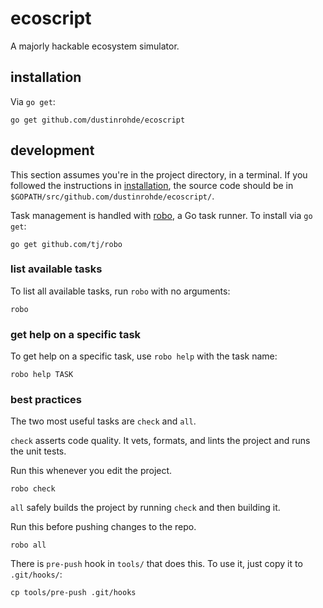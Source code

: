 # ecoscript

A majorly hackable ecosystem simulator.

## installation

Via `go get`:

```console
go get github.com/dustinrohde/ecoscript
```

## development

This section assumes you're in the project directory, in a terminal. If you
followed the instructions in [installation](installation), the source code
should be in `$GOPATH/src/github.com/dustinrohde/ecoscript/`.

Task management is handled with [robo](https://github.com/tj/robo), a Go task
runner. To install via `go get`:

```console
go get github.com/tj/robo
```

### list available tasks

To list all available tasks, run `robo` with no arguments:

```console
robo
```

### get help on a specific task

To get help on a specific task, use `robo help` with the task name:

```console
robo help TASK
```

### best practices

The two most useful tasks are `check` and `all`.

`check` asserts code quality. It vets, formats, and lints the project and runs
the unit tests.

Run this whenever you edit the project.

```console
robo check
```

`all` safely builds the project by running `check` and then building it.

Run this before pushing changes to the repo.

```console
robo all
```

 There is `pre-push` hook in `tools/` that does this. To use it, just copy it
 to `.git/hooks/`:

 ```console
cp tools/pre-push .git/hooks 
 ```
